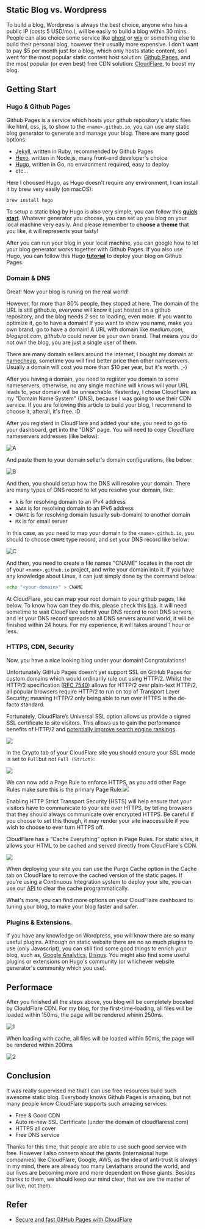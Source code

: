 ## Static Blog vs. Wordpress

To build a blog, Wordpress is always the best choice, anyone who has a public IP (costs 5 USD/mo.), will be easily to build a blog within 30 mins. People can also choice some service like [ghost](https://ghost.org/) or [wix](https://www.wix.com/) or something else to build their personal blog, however their usually more expensive. I don't want to pay $5 per month just for a blog, which only hosts static content, so I went for the most popular static content host solution: [Github Pages](https://pages.github.com/), and the most popular (or even best) free CDN solution: [CloudFlare](https://www.cloudflare.com/), to boost my blog.

## Getting Start

### Hugo & Github Pages

Github Pages is a service which hosts your github repository's static files like html, css, js, to show to the `<name>.github.io`, you can use any static blog generator to generate and manage your blog. There are many good options: 

- [Jekyll](https://jekyllrb.com/), written in Ruby, recommended by Github Pages
- [Hexo](https://hexo.io/), written in Node.js, many front-end developer's choice
- [Hugo](https://gohugo.io/), written in Go, no environment required, easy to deploy
- etc...

Here I choosed Hugo, as Hugo doesn't require any environment, I can install it by brew very easily (on macOS):

```bash
brew install hugo
```

To setup a static blog by Hugo is also very simple, you can follow this **[quick start](https://gohugo.io/getting-started/quick-start/)**. Whatever generator you choose, you can set up you blog on your local machine very easily. And please remember to **choose a theme** that you like, it will represents your tasty!

After you can run your blog in your local machine, you can google how to let your blog generator works together with Github Pages. If you also use Hugo, you can follow this Hugo [**tutorial**](https://gohugo.io/hosting-and-deployment/hosting-on-github/) to deploy your blog on Github Pages.

### Domain & DNS

Great! Now your blog is runing on the real world! 

However, for more than 80% people, they stoped at here. The domain of the URL is still github.io, everyone will know it just hosted on a github repository, and the blog needs 2 sec to loading, even more. If you want to optimize it, go to have a domain! If you want to show you name, make you own brand, go to have a domain! A URL with domain like *medium.com, blogspot.com, github.io* could never be your own brand. That means you do not own the blog, you are just a single user of them.

There are many domain sellers around the internet, I bought my domain at [namecheap](https://www.namecheap.com/), sometime you will find better price then other nameservers. Usually a domain will cost you more than $10 per year, but it's worth. ;-) 

After you having a domain, you need to register you domain to some nameservers, otherwise, no any single machine will knows will your URL leads to, your domain will be unreachable. Yesterday, I chose CloudFlare as my "Domain Name System" (DNS), because I was going to use their CDN service. If you are following this article to build your blog, I recommend to choose it, afterall, it's free. :D

After you registerd in CloudFlare and added your site, you need to go to your dashboard, get into the "DNS" page. You will need to copy Cloudflare nameservers addresses (like below):

![A](https://i.imgur.com/rhvBkzw.png)

And paste them to your domain seller's domain configurations, like below:

![B](https://i.imgur.com/Ov0V7Vj.png)

And then, you should setup how the DNS will resolve your domain. There are many types of DNS record to let you resolve your domain, like:

- `A` is for resolving domain to an IPv4 address
- `AAAA` is for resolving domain to an IPv6 address
- `CNAME` is for resolving domain (usually sub-domain) to another domain
- `MX` is for email server

In this case, as you need to map your domain to the `<name>.github.io`, you should to choose `CNAME` type record, and set your DNS record like below:

![C](https://i.imgur.com/X7b9Msg.png)

And then, you need to create a file names "CNAME" locates in the root dir of your `<name>.github.io` project, and write your domain into it. If you have any knowledge about Linux, it can just simply done by the command below:

```bash
echo "<your-domain>" > CNAME
```

At CloudFlare, you can map your root domain to your github pages, like below. To know how can they do this, please check this [link](https://support.cloudflare.com/hc/en-us/articles/200169056-CNAME-Flattening-RFC-compliant-support-for-CNAME-at-the-root). It will need sometime to wait CloudFlare submit your DNS record to root DNS servers, and let your DNS record   spreads to all DNS servers around world, it will be finished within 24 hours. For my experience, it will takes around 1 hour or less.

### HTTPS, CDN, Security

Now, you have a nice looking blog under your domain! Congratulations!

Unfortunately GitHub Pages doesn’t yet support SSL on GitHub Pages for custom domains which would ordinarily rule out using HTTP/2. Whilst the HTTP/2 specification ([RFC 7540](https://tools.ietf.org/html/rfc7540)) allows for HTTP/2 over plain-text HTTP/2, all popular browsers require HTTP/2 to run on top of Transport Layer Security; meaning HTTP/2 only being able to run over HTTPS is the de-facto standard.

Fortunately, CloudFlare’s Universal SSL option allows us provide a signed SSL certificate to site visitors. This allows us to gain the performance benefits of HTTP/2 and [potentially improve search engine rankings](https://webmasters.googleblog.com/2014/08/https-as-ranking-signal.html).

![](https://blog.cloudflare.com/content/images/2016/06/cloudflare_ssl_modes.png)

In the Crypto tab of your CloudFlare site you should ensure your SSL mode is set to `Full`but not `Full (Strict)`:

![](https://blog.cloudflare.com/content/images/2016/06/T08btVu.png)

We can now add a Page Rule to enforce HTTPS, as you add other Page Rules make sure this is the primary Page Rule:![](https://blog.cloudflare.com/content/images/2016/06/always_use_https_page_rule.png)

Enabling HTTP Strict Transport Security (HSTS) will help ensure that your visitors have to communicate to your site over HTTPS, by telling browsers that they should always communicate over encrypted HTTPS. Be careful if you choose to set this though, it may render your site inaccessible if you wish to choose to ever turn HTTPS off.



CloudFlare has a “Cache Everything” option in Page Rules. For static sites, it allows your HTML to be cached and served directly from CloudFlare's CDN.

![](https://blog.cloudflare.com/content/images/2016/06/PtBIQyF.png)

When deploying your site you can use the Purge Cache option in the Cache tab on CloudFlare to remove the cached version of the static pages. If you’re using a Continuous Integration system to deploy your site, you can use our [API](https://api.cloudflare.com/) to clear the cache programmatically.

What's more, you can find more options on your CloudFlaire dashboard to tuning your blog, to make your blog faster and safer.

### Plugins & Extensions.

If you have any knowledge on Wordpress, you will know there are so many useful plugins. Although on static website there are no so much plugins to use (only Javascript), you can still find some good things to enrich your blog, such as, [Google Analytics](https://analytics.google.com/), [Disqus](https://disqus.com/). You might also find some useful plugins or extensions on Hugo's community (or whichever website generator's community which you use).

## Performace

After you finished all the steps above, you blog will be completely boosted by ClouldFlare CDN. For my blog, for the first-time-loading, all files will be loaded within 150ms, the page will be rendered whinin 250ms.

![1](https://i.imgur.com/QnnPGDB.png)

When loading with cache, all files will be loaded within 50ms, the page will be rendered within 200ms

![2](https://i.imgur.com/YI816p8.png)

## Conclusion

It was really supervised me that I can use free resources build such awesome static blog. Everybody knows Github Pages is amazing, but not many people know CloudFlare supports such amazing services:

- Free & Good CDN
- Auto re-new SSL Certificate (under the domain of cloudflaressl.com)
- HTTPS all cover
- Free DNS service

Thanks for this time, that people are able to use such good service with free. However I also consern about the giants (internaional huge companies) like CloudFlare, Google, AWS, as the idea of anti-trust is always in my mind, there are already too many Leviathans around the world, and our lives are becoming more and more dependent on those giants. Besides thanks to them, we should keep our mind clear, that we are the master of our live, not them.

## Refer

- [Secure and fast GitHub Pages with CloudFlare](https://blog.cloudflare.com/secure-and-fast-github-pages-with-cloudflare/)